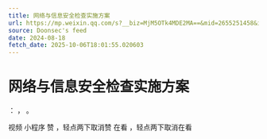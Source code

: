 ```yaml
---
title: 网络与信息安全检查实施方案
url: https://mp.weixin.qq.com/s?__biz=MjM5OTk4MDE2MA==&mid=2655251458&idx=2&sn=e454b176a2776cd98a8edc38c60dc33c
source: Doonsec's feed
date: 2024-08-18
fetch_date: 2025-10-06T18:01:55.020603
---
```


# 网络与信息安全检查实施方案

：
，
。

视频
小程序
赞
，轻点两下取消赞
在看
，轻点两下取消在看